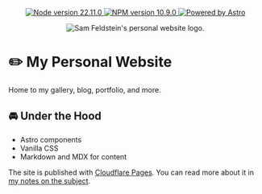 <p align="center">
  <a href="https://nodejs.org/en">
    <img src="https://img.shields.io/badge/node-v22.11.0-417D37" alt="Node version 22.11.0">
  </a>
<a href="https://www.npmjs.com">
    <img src="https://img.shields.io/badge/npm-10.9.0-C63031" alt="NPM version 10.9.0">
  </a>
  
  <a href="https://astro.build">
    <img src="https://img.shields.io/badge/Powered_by-Astro-45158A" alt="Powered by Astro">
  </a>
</p>

<p align="center">
  <img src="https://github.com/user-attachments/assets/989f2b5f-0e0e-42c9-9be8-e4e9b281dfe9" alt="Sam Feldstein's personal website logo." />
</p>

# ✏️ My Personal Website

Home to my gallery, blog, portfolio, and more.

## 🚘 Under the Hood

- Astro components
- Vanilla CSS
- Markdown and MDX for content

The site is published with [Cloudflare Pages](https://pages.cloudflare.com). You can read more about it in [my notes on the subject](https://notebook.samfeldstein.xyz/notes/personal-site-notes/).
